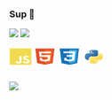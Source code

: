 ### Sup 👋

<div>
  <img height="200em" src="https://github-readme-stats.vercel.app/api?username=GustavoRAPOSO14&show_icons=true&theme=tokyonight" >
   <img height="200em" src="https://github-readme-stats.vercel.app/api/top-langs/?username=GustavoRAPOSO14&layout=compact&theme=tokyonight">
  
</div>
<div style="display: inline_block"><br>
  <img align="center" alt="Gustavo-Js" height="30" width="40" src="https://raw.githubusercontent.com/devicons/devicon/master/icons/javascript/javascript-plain.svg">
  <img align="center" alt="Gustavo-HTML" height="30" width="40" src="https://raw.githubusercontent.com/devicons/devicon/master/icons/html5/html5-original.svg">
  <img align="center" alt="Gustavo-CSS" height="30" width="40" src="https://raw.githubusercontent.com/devicons/devicon/master/icons/css3/css3-original.svg">
  <img align="center" alt="Gustavo-Python" height="30" width="40" src="https://raw.githubusercontent.com/devicons/devicon/master/icons/python/python-original.svg">
</div>

##

  <a href = "mailto:gustavocarrararaposo@gmail.com"><img src="https://img.shields.io/badge/Gmail-D14836?style=for-the-badge&logo=gmail&logoColor=white" target="_blank"></a>
